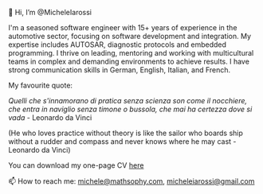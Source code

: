 👋 Hi, I’m @MicheleIarossi

I'm a seasoned software engineer with 15+ years of experience in the automotive sector, focusing on software development and integration. My expertise includes AUTOSAR, diagnostic protocols and embedded programming. I thrive on leading, mentoring and working with multicultural teams in complex and demanding environments to achieve results. I have strong communication skills in German, English, Italian, and French.

My favourite quote:

*Quelli che s'innamorano di pratica senza scienza son come il nocchiere, che entra in naviglio senza timone o bussola, che mai ha certezza dove si vada* - Leonardo da Vinci

(He who loves practice without theory is like the sailor who boards ship without a rudder and compass and never knows where he may cast - Leonardo da Vinci)

You can download my one-page CV [here](https://github.com/MicheleIarossi/CV/blob/main/cv.pdf)

📫 How to reach me: michele@mathsophy.com, micheleiarossi@gmail.com

<!---
MicheleIarossi/MicheleIarossi is a ✨ special ✨ repository because its `README.md` (this file) appears on your GitHub profile.
You can click the Preview link to take a look at your changes.
--->
